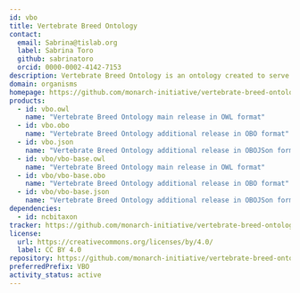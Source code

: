 ```yaml
---
id: vbo
title: Vertebrate Breed Ontology
contact:
  email: Sabrina@tislab.org
  label: Sabrina Toro
  github: sabrinatoro
  orcid: 0000-0002-4142-7153
description: Vertebrate Breed Ontology is an ontology created to serve as a single computable resource for vertebrate breed names.
domain: organisms
homepage: https://github.com/monarch-initiative/vertebrate-breed-ontology
products:
  - id: vbo.owl
    name: "Vertebrate Breed Ontology main release in OWL format"
  - id: vbo.obo
    name: "Vertebrate Breed Ontology additional release in OBO format"
  - id: vbo.json
    name: "Vertebrate Breed Ontology additional release in OBOJSon format"
  - id: vbo/vbo-base.owl
    name: "Vertebrate Breed Ontology main release in OWL format"
  - id: vbo/vbo-base.obo
    name: "Vertebrate Breed Ontology additional release in OBO format"
  - id: vbo/vbo-base.json
    name: "Vertebrate Breed Ontology additional release in OBOJSon format"
dependencies:
  - id: ncbitaxon
tracker: https://github.com/monarch-initiative/vertebrate-breed-ontology/issues
license:
  url: https://creativecommons.org/licenses/by/4.0/
  label: CC BY 4.0
repository: https://github.com/monarch-initiative/vertebrate-breed-ontology
preferredPrefix: VBO
activity_status: active
---
```

